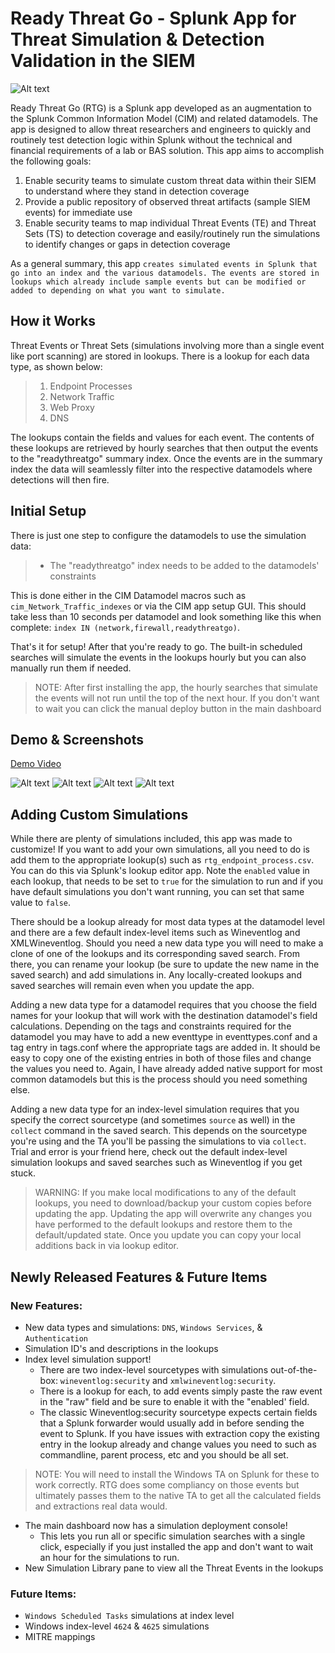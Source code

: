 # Ready Threat Go - Splunk App for Threat Simulation & Detection Validation in the SIEM
![Alt text](Logo.png)

Ready Threat Go (RTG) is a Splunk app developed as an augmentation to the Splunk Common Information Model (CIM) and related datamodels. The app is designed to allow threat researchers and engineers to quickly and routinely test detection logic within Splunk without the technical and financial requirements of a lab or BAS solution. This app aims to accomplish the following goals:

1. Enable security teams to simulate custom threat data within their SIEM to understand where they stand in detection coverage
2. Provide a public repository of observed threat artifacts (sample SIEM events) for immediate use
3. Enable security teams to map individual Threat Events (TE) and Threat Sets (TS) to detection coverage and easily/routinely run the simulations to identify changes or gaps in detection coverage

As a general summary, this app `creates simulated events in Splunk that go into an index and the various datamodels. The events are stored in lookups which already include sample events but can be modified or added to depending on what you want to simulate.`

## How it Works
Threat Events or Threat Sets (simulations involving more than a single event like port scanning) are stored in lookups. There is a lookup for each data type, as shown below:
> 1. Endpoint Processes
> 2. Network Traffic
> 3. Web Proxy
> 4. DNS

The lookups contain the fields and values for each event. The contents of these lookups are retrieved by hourly searches that then output the events to the "readythreatgo" summary index. Once the events are in the summary index the data will seamlessly filter into the respective datamodels where detections will then fire. 

## Initial Setup
There is just one step to configure the datamodels to use the simulation data:
> * The "readythreatgo" index needs to be added to the datamodels' constraints

This is done either in the CIM Datamodel macros such as `cim_Network_Traffic_indexes` or via the CIM app setup GUI. This should take less than 10 seconds per datamodel and look something like this when complete: `index IN (network,firewall,readythreatgo)`.

That's it for setup! After that you're ready to go. The built-in scheduled searches will simulate the events in the lookups hourly but you can also manually run them if needed.

> NOTE: After first installing the app, the hourly searches that simulate the events will not run until the top of the next hour. If you don't want to wait you can click the manual deploy button in the main dashboard

## Demo & Screenshots
[Demo Video](https://drive.google.com/file/d/1rpsDMG0i6JVu6Tnt5a8RBJFCoWSZaYqA/view?usp=share_link)

![Alt text](Main%20Dashboard%20Demo.png)
![Alt text](Main%20Dashboard%20Demo%202.png)
![Alt text](Simulation%20Library%20Demo.png)
![Alt text](Simulation%20Library%20Demo%202.png)


## Adding Custom Simulations
While there are plenty of simulations included, this app was made to customize! If you want to add your own simulations, all you need to do is add them to the appropriate lookup(s) such as `rtg_endpoint_process.csv`. You can do this via Splunk's lookup editor app. Note the `enabled` value in each lookup, that needs to be set to `true` for the simulation to run and if you have default simulations you don't want running, you can set that same value to `false`. 

There should be a lookup already for most data types at the datamodel level and there are a few default index-level items such as Wineventlog and XMLWineventlog. Should you need a new data type you will need to make a clone of one of the lookups and its corresponding saved search. From there, you can rename your lookup (be sure to update the new name in the saved search) and add simulations in. Any locally-created lookups and saved searches will remain even when you update the app. 

Adding a new data type for a datamodel requires that you choose the field names for your lookup that will work with the destination datamodel's field calculations. Depending on the tags and constraints required for the datamodel you may have to add a new eventtype in eventtypes.conf and a tag entry in tags.conf where the appropriate tags are added in. It should be easy to copy one of the existing entries in both of those files and change the values you need to. Again, I have already added native support for most common datamodels but this is the process should you need something else. 

Adding a new data type for an index-level simulation requires that you specify the correct sourcetype (and sometimes `source` as well) in the `collect` command in the saved search. This depends on the sourcetype you're using and the TA you'll be passing the simulations to via `collect`. Trial and error is your friend here, check out the default index-level simulation lookups and saved searches such as Wineventlog if you get stuck.

> WARNING: If you make local modifications to any of the default lookups, you need to download/backup your custom copies before updating the app. Updating the app will overwrite any changes you have performed to the default lookups and restore them to the default/updated state. Once you update you can copy your local additions back in via lookup editor.

## Newly Released Features & Future Items
### New Features:
* New data types and simulations: `DNS`, `Windows Services`, & `Authentication`
* Simulation ID's and descriptions in the lookups
* Index level simulation support!
   * There are two index-level sourcetypes with simulations out-of-the-box: `wineventlog:security` and `xmlwineventlog:security`. 
   * There is a lookup for each, to add events simply paste the raw event in the "raw" field and be sure to enable it with the "enabled' field.
   * The classic Wineventlog:security sourcetype expects certain fields that a Splunk forwarder would usually add in before sending the event to Splunk. If you have issues with extraction copy the existing entry in the lookup already and change values you need to such as commandline, parent process, etc and you should be all set.
> NOTE: You will need to install the Windows TA on Splunk for these to work correctly. RTG does some compliancy on those events but ultimately passes them to the native TA to get all the calculated fields and extractions real data would. 
* The main dashboard now has a simulation deployment console!
   * This lets you run all or specific simulation searches with a single click, especially if you just installed the app and don't want to wait an hour for the simulations to run.
* New Simulation Library pane to view all the Threat Events in the lookups 

### Future Items:
* `Windows Scheduled Tasks` simulations at index level
* Windows index-level `4624` & `4625` simulations
* MITRE mappings


